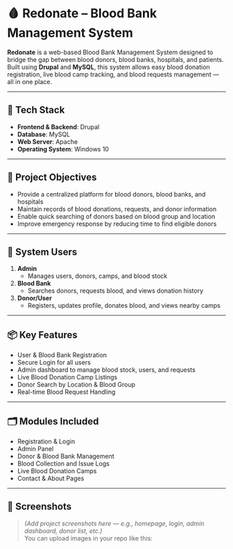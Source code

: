 # 🩸 Redonate – Blood Bank Management System

**Redonate** is a web-based Blood Bank Management System designed to bridge the gap between blood donors, blood banks, hospitals, and patients. Built using **Drupal** and **MySQL**, this system allows easy blood donation registration, live blood camp tracking, and blood requests management — all in one place.

---

## 🔧 Tech Stack

- **Frontend & Backend**: Drupal
- **Database**: MySQL
- **Web Server**: Apache
- **Operating System**: Windows 10

---

## 🎯 Project Objectives

- Provide a centralized platform for blood donors, blood banks, and hospitals
- Maintain records of blood donations, requests, and donor information
- Enable quick searching of donors based on blood group and location
- Improve emergency response by reducing time to find eligible donors

---

## 👥 System Users

1. **Admin**
   - Manages users, donors, camps, and blood stock
2. **Blood Bank**
   - Searches donors, requests blood, and views donation history
3. **Donor/User**
   - Registers, updates profile, donates blood, and views nearby camps

---

## 📦 Key Features

- User & Blood Bank Registration
- Secure Login for all users
- Admin dashboard to manage blood stock, users, and requests
- Live Blood Donation Camp Listings
- Donor Search by Location & Blood Group
- Real-time Blood Request Handling

---

## 🗂️ Modules Included

- Registration & Login
- Admin Panel
- Donor & Blood Bank Management
- Blood Collection and Issue Logs
- Live Blood Donation Camps
- Contact & About Pages

---

## 📸 Screenshots

> _(Add project screenshots here — e.g., homepage, login, admin dashboard, donor list, etc.)_  
> You can upload images in your repo like this:

